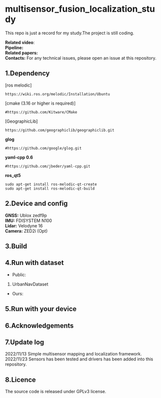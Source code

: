 # multisensor_fusion_localization_study
This repo is just  a record for my study.The project is still coding.

**Related video**:   
**Pipeline:**     
**Related papers:**   
**Contacts:** For any technical issues, please open an issue at this repository.


## 1.Dependency
[ros melodic]
```
https://wiki.ros.org/melodic/Installation/Ubuntu
```
[cmake  (3.16 or higher is required)]
```
#https://github.com/Kitware/CMake  
```
[GeographicLib]
```
https://github.com/geographiclib/geographiclib.git
```
**glog**
```
#https://github.com/google/glog.git  
```
**yaml-cpp 0.6**
```
#https://github.com/jbeder/yaml-cpp.git  
```  
**ros_qt5**
```
sudo apt-get install ros-melodic-qt-create    
sudo apt-get install ros-melodic-qt-build  
```
## 2.Device and config  
**GNSS:** Ublox zedf9p      
**IMU:** FDISYSTEM N100       
**Lidar:** Velodyne 16     
**Camera:** ZED2i (Opt)

## 3.Build

## 4.Run with dataset    
+ Public:   
1. UrbanNavDataset
+ Ours:  
## 5.Run with your device   

## 6.Acknowledgements    



## 7.Update log 

2022/11/13 Simple multisensor mapping and localization framework.  
2022/11/23 Sensors  has been tested and  drivers has been added into this repository.

## 8.Licence  
The source code is released under GPLv3 license.
